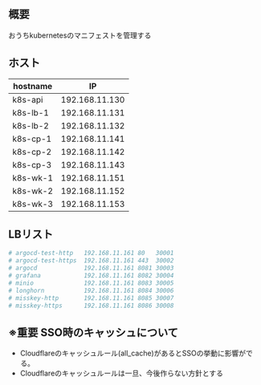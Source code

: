## 概要

おうちkubernetesのマニフェストを管理する

## ホスト

| hostname | IP             |
| -------- | -------------- |
| k8s-api  | 192.168.11.130 |
| k8s-lb-1 | 192.168.11.131 |
| k8s-lb-2 | 192.168.11.132 |
| k8s-cp-1 | 192.168.11.141 |
| k8s-cp-2 | 192.168.11.142 |
| k8s-cp-3 | 192.168.11.143 |
| k8s-wk-1 | 192.168.11.151 |
| k8s-wk-2 | 192.168.11.152 |
| k8s-wk-3 | 192.168.11.153 |

## LBリスト

```bash
# argocd-test-http   192.168.11.161 80   30001
# argocd-test-https  192.168.11.161 443  30002
# argocd             192.168.11.161 8081 30003
# grafana            192.168.11.161 8082 30004
# minio              192.168.11.161 8083 30005
# longhorn           192.168.11.161 8084 30006
# misskey-http       192.168.11.161 8085 30007
# misskey-https      192.168.11.161 8086 30008
```

## ※重要 SSO時のキャッシュについて

- Cloudflareのキャッシュルール(all_cache)があるとSSOの挙動に影響がでる。
- Cloudflareのキャッシュルールは一旦、今後作らない方針とする
